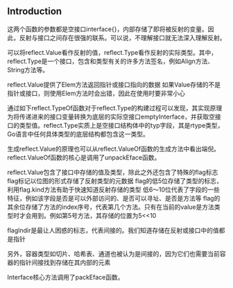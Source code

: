 ## Introduction


这两个函数的参数都是空接口interface{}，内部存储了即将被反射的变量。因此，反射与接口之间存在很强的联系。可以说，不理解接口就无法深入理解反射。

可以将reflect.Value看作反射的值，reflect.Type看作反射的实际类型。其中，reflect.Type是一个接口，包含和类型有关的许多方法签名，例如Align方法、String方法等。

reflect.Value提供了Elem方法返回指针或接口指向的数据 如果Value存储的不是指针或接口，则使用Elem方法时会出错，因此在使用时要非常小心

通过如下reflect.TypeOf函数对于reflect.Type的构建过程可以发现，其实现原理为将传递进来的接口变量转换为底层的实际空接口emptyInterface，并获取空接口的类型值。reflect.Type实质上是空接口结构体中的typ字段，其是rtype类型，Go语言中任何具体类型的底层结构都包含这一类型。

生成reflect.Value的原理也可以从reflect.ValueOf函数的生成方法中看出端倪。reflect.ValueOf函数的核心是调用了unpackEface函数。

reflect.Value包含了接口中存储的值及类型，除此之外还包含了特殊的flag标志 flag标记以位图的形式存储了反射类型的元数据
flag的低5位存储了类型的标志，利用flag.kind方法有助于快速知道反射存储的类型
低6～10位代表了字段的一些特征，例如该字段是否是可以外部访问的、是否可以寻址、是否是方法等
flag的其余位存储了方法的index序号，代表第几个方法。只有在当前的value是方法类型时才会用到。例如第5号方法，其存储的位置为5<<10

flagIndir是最让人困惑的标志，代表间接的。我们知道存储在反射或接口中的值都是指针

另外，容器类型如切片、哈希表、通道也被认为是间接的，因为它们也需要当前容器的指针间接找到存储在其内部的元素

Interface核心方法调用了packEface函数。
